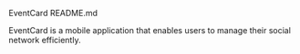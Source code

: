 EventCard README.md

EventCard is a mobile application that enables users to manage their social network efficiently.
